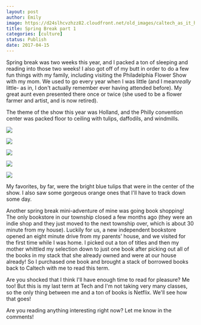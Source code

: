 ```yaml
---
layout: post
author: Emily
image: https://d24slhcvzhzz82.cloudfront.net/old_images/caltech_as_it_happens/6a0105349b8251970b01b7c8e8cd6e970b.jpg
title: Spring Break part 1
categories: [culture]
status: Publish
date: 2017-04-15
---
```



Spring break was two weeks this year, and I packed a ton of sleeping and reading into those two weeks! I also got off of my butt in order to do a few fun things with my family, including visiting the Philadelphia Flower Show with my mom. We used to go every year when I was little (and I mean*really* little- as in, I don't actually remember ever having attended before). My great aunt even presented there once or twice (she used to be a flower farmer and artist, and is now retired).

The theme of the show this year was Holland, and the Philly convention center was packed floor to ceiling with tulips, daffodils, and windmills.


![](https://d24slhcvzhzz82.cloudfront.net/old_images/caltech_as_it_happens/6a0105349b8251970b01b7c8e8cd72970b.jpg)


![](https://d24slhcvzhzz82.cloudfront.net/old_images/caltech_as_it_happens/6a0105349b8251970b01b7c8e8cd79970b.jpg)


![](https://d24slhcvzhzz82.cloudfront.net/old_images/caltech_as_it_happens/6a0105349b8251970b01bb098bff5f970d.jpg)


![](https://d24slhcvzhzz82.cloudfront.net/old_images/caltech_as_it_happens/6a0105349b8251970b01bb098bff63970d.jpg)


![](https://d24slhcvzhzz82.cloudfront.net/old_images/caltech_as_it_happens/6a0105349b8251970b01b7c8e8cd84970b.jpg)

My favorites, by far, were the bright blue tulips that were in the center of the show. I also saw some gorgeous orange ones that I'll have to track down some day.

Another spring break mini-adventure of mine was going book shopping! The only bookstore in our township closed a few months ago (they were an indie shop and they just moved to the next township over, which is about 30 minute from my house). Luckily for us, a new independent bookstore opened an eight minute drive from my parents' house, and we visited for the first time while I was home. I picked out a ton of titles and then my mother whittled my selection down to just one book after picking out all of the books in my stack that she already owned and were at our house already! So I purchased one book and brought a stack of borrowed books back to Caltech with me to read this term.

Are you shocked that I think I'll have enough time to read for pleasure? Me too! But this is my last term at Tech and I'm not taking very many classes, so the only thing between me and a ton of books is Netflix. We'll see how that goes!

Are you reading anything interesting right now? Let me know in the comments!
